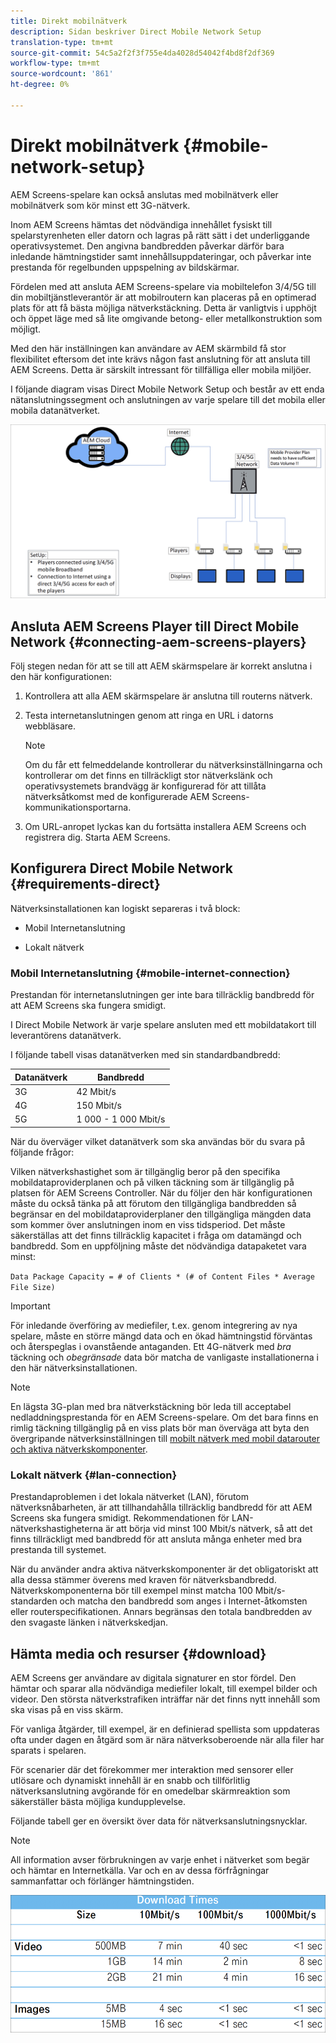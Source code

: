 ```yaml
---
title: Direkt mobilnätverk
description: Sidan beskriver Direct Mobile Network Setup
translation-type: tm+mt
source-git-commit: 54c5a2f2f3f755e4da4028d54042f4bd8f2df369
workflow-type: tm+mt
source-wordcount: '861'
ht-degree: 0%

---
```



# Direkt mobilnätverk {#mobile-network-setup}

AEM Screens-spelare kan också anslutas med mobilnätverk eller mobilnätverk som kör minst ett 3G-nätverk.

Inom AEM Screens hämtas det nödvändiga innehållet fysiskt till spelarstyrenheten eller datorn och lagras på rätt sätt i det underliggande operativsystemet. Den angivna bandbredden påverkar därför bara inledande hämtningstider samt innehållsuppdateringar, och påverkar inte prestanda för regelbunden uppspelning av bildskärmar.

Fördelen med att ansluta AEM Screens-spelare via mobiltelefon 3/4/5G till din mobiltjänstleverantör är att mobilroutern kan placeras på en optimerad plats för att få bästa möjliga nätverkstäckning. Detta är vanligtvis i upphöjt och öppet läge med så lite omgivande betong- eller metallkonstruktion som möjligt.

Med den här inställningen kan användare av AEM skärmbild få stor flexibilitet eftersom det inte krävs någon fast anslutning för att ansluta till AEM Screens. Detta är särskilt intressant för tillfälliga eller mobila miljöer.

I följande diagram visas Direct Mobile Network Setup och består av ett enda nätanslutningssegment och anslutningen av varje spelare till det mobila eller mobila datanätverket.

![](/help/using/assets/direct-mobile-1.png)

## Ansluta AEM Screens Player till Direct Mobile Network {#connecting-aem-screens-players}

Följ stegen nedan för att se till att AEM skärmspelare är korrekt anslutna i den här konfigurationen:

1. Kontrollera att alla AEM skärmspelare är anslutna till routerns nätverk.

1. Testa internetanslutningen genom att ringa en URL i datorns webbläsare.

   >[!NOTE]
   >Om du får ett felmeddelande kontrollerar du nätverksinställningarna och kontrollerar om det finns en tillräckligt stor nätverkslänk och operativsystemets brandvägg är konfigurerad för att tillåta nätverksåtkomst med de konfigurerade AEM Screens-kommunikationsportarna.

1. Om URL-anropet lyckas kan du fortsätta installera AEM Screens och registrera dig. Starta AEM Screens.

## Konfigurera Direct Mobile Network {#requirements-direct}

Nätverksinstallationen kan logiskt separeras i två block:

* Mobil Internetanslutning

* Lokalt nätverk

### Mobil Internetanslutning {#mobile-internet-connection}

Prestandan för internetanslutningen ger inte bara tillräcklig bandbredd för att AEM Screens ska fungera smidigt.

I Direct Mobile Network är varje spelare ansluten med ett mobildatakort till leverantörens datanätverk.

I följande tabell visas datanätverken med sin standardbandbredd:

| Datanätverk | Bandbredd |
|--- |--- |
| 3G | 42 Mbit/s |
| 4G | 150 Mbit/s |
| 5G | 1 000 - 1 000 Mbit/s |

När du överväger vilket datanätverk som ska användas bör du svara på följande frågor:

Vilken nätverkshastighet som är tillgänglig beror på den specifika mobildataproviderplanen och på vilken täckning som är tillgänglig på platsen för AEM Screens Controller.
När du följer den här konfigurationen måste du också tänka på att förutom den tillgängliga bandbredden så begränsar en del mobildataproviderplaner den tillgängliga mängden data som kommer över anslutningen inom en viss tidsperiod. Det måste säkerställas att det finns tillräcklig kapacitet i fråga om datamängd och bandbredd.
Som en uppföljning måste det nödvändiga datapaketet vara minst:

`Data Package Capacity = # of Clients * (# of Content Files * Average File Size)`


>[!IMPORTANT]
>För inledande överföring av mediefiler, t.ex. genom integrering av nya spelare, måste en större mängd data och en ökad hämtningstid förväntas och återspeglas i ovanstående antaganden. Ett 4G-nätverk med *bra* täckning och *obegränsade* data bör matcha de vanligaste installationerna i den här nätverksinstallationen.

>[!NOTE]
>En lägsta 3G-plan med bra nätverkstäckning bör leda till acceptabel nedladdningsprestanda för en AEM Screens-spelare. Om det bara finns en rimlig täckning tillgänglig på en viss plats bör man överväga att byta den övergripande nätverksinställningen till [mobilt nätverk med mobil datarouter och aktiva nätverkskomponenter](/help/using/mobile-network-router.md).


### Lokalt nätverk {#lan-connection}

Prestandaproblemen i det lokala nätverket (LAN), förutom nätverksnåbarheten, är att tillhandahålla tillräcklig bandbredd för att AEM Screens ska fungera smidigt. Rekommendationen för LAN-nätverkshastigheterna är att börja vid minst 100 Mbit/s nätverk, så att det finns tillräckligt med bandbredd för att ansluta många enheter med bra prestanda till systemet.

När du använder andra aktiva nätverkskomponenter är det obligatoriskt att alla dessa stämmer överens med kraven för nätverksbandbredd. Nätverkskomponenterna bör till exempel minst matcha 100 Mbit/s-standarden och matcha den bandbredd som anges i Internet-åtkomsten eller routerspecifikationen. Annars begränsas den totala bandbredden av den svagaste länken i nätverkskedjan.

## Hämta media och resurser {#download}

AEM Screens ger användare av digitala signaturer en stor fördel. Den hämtar och sparar alla nödvändiga mediefiler lokalt, till exempel bilder och videor. Den största nätverkstrafiken inträffar när det finns nytt innehåll som ska visas på en viss skärm.

För vanliga åtgärder, till exempel, är en definierad spellista som uppdateras ofta under dagen en åtgärd som är nära nätverksoberoende när alla filer har sparats i spelaren.

För scenarier där det förekommer mer interaktion med sensorer eller utlösare och dynamiskt innehåll är en snabb och tillförlitlig nätverksanslutning avgörande för en omedelbar skärmreaktion som säkerställer bästa möjliga kundupplevelse.

Följande tabell ger en översikt över data för nätverksanslutningsnycklar.

>[!NOTE]
>
>All information avser förbrukningen av varje enhet i nätverket som begär och hämtar en Internetkälla. Var och en av dessa förfrågningar sammanfattar och förlänger hämtningstiden.

![](/help/using/assets/download-times-mobile.png)



